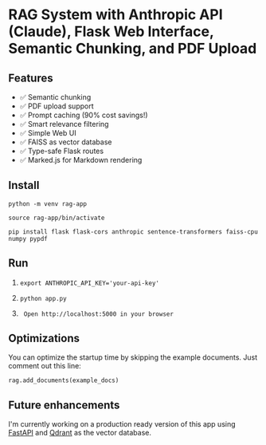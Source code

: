 # RAG System with Anthropic API (Claude), Flask Web Interface, Semantic Chunking, and PDF Upload

## Features

- ✅ Semantic chunking
- ✅ PDF upload support
- ✅ Prompt caching (90% cost savings!)
- ✅ Smart relevance filtering
- ✅ Simple Web UI
- ✅ FAISS as vector database
- ✅ Type-safe Flask routes
- ✅ Marked.js for Markdown rendering

## Install

``` python -m venv rag-app ```

``` source rag-app/bin/activate ```

```pip install flask flask-cors anthropic sentence-transformers faiss-cpu numpy pypdf```

## Run

1. ``` export ANTHROPIC_API_KEY='your-api-key' ```

2. ``` python app.py ```

3. ``` Open http://localhost:5000 in your browser```

## Optimizations

You can optimize the startup time by skipping the example documents. Just comment out this line:

``` rag.add_documents(example_docs) ```

## Future enhancements

I'm currently working on a production ready version of this app using [FastAPI](https://fastapi.tiangolo.com/) and [Qdrant](https://qdrant.tech/) as the vector database.
